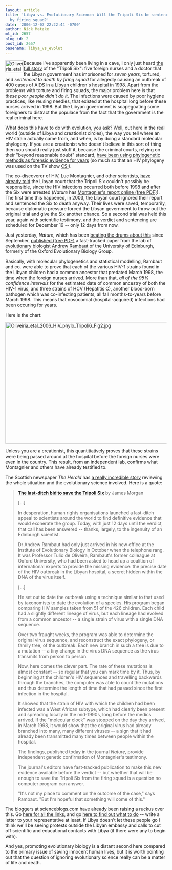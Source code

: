 ```yaml
---
layout: article
title: 'Libya vs. Evolutionary Science: Will the Tripoli Six be sentenced to death
  by firing squad?'
date: '2006-12-07 22:22:44 -0700'
author: Nick Matzke
mt_id: 2657
blog_id: 2
post_id: 2657
basename: libya_vs_evolut
---
```

[<img src="{{ site.baseurl }}/uploads/2006/Oliveiria_etal_2006_HIV_phylo_Tripoli6_Fig2-thumb.jpg" alt="Oliveiria_etal_2006_HIV_phylo_Tripoli6_Fig2.jpg" width="57" height="38" style="float:left;" />](/uploads/2006/Oliveiria_etal_2006_HIV_phylo_Tripoli6_Fig2.jpg)Because I've apparently been living in a cave, I only just heard [the full story](http://scienceblogs.com/effectmeasure/2006/12/the_tripoli_6_and_new_scientif.php) of the "Tripoli Six": five foreign nurses and a doctor that the Libyan government has imprisoned for _seven years_, tortured, and _sentenced to death by firing squad_ for allegedly causing an outbreak of 400 cases of AIDS in a Libyan children's hospital in 1998.  Apart from the problems with torture and firing squads, the major problem here is that _these poor people didn't do it_.  The infections were caused by poor hygiene practices, like reusing needles, that existed at the hospital long before these nurses arrived in 1998.  But the Libyan government is scapegoating some foreigners to distract the populace from the fact that the government is the real criminal here.

What does this have to do with evolution, you ask?  Well, out here in the real world (outside of Libya and creationist circles), the way you tell where an HIV strain actually came from, and when, is by doing a standard molecular phylogeny.  If you are a creationist who doesn't believe in this sort of thing then you should really just stuff it, because the criminal courts, relying on their "beyond reasonable doubt" standard, [have been using phylogenetic methods as forensic evidence for years](http://www.talkorigins.org/indexcc/CA/CA215.html) (so much so that an HIV phylogeny was used on the TV show [CSI](http://scienceblogs.com/evolgen/2006/06/phylogeny_friday_9_june_2006_1.php)). 

The co-discoverer of HIV, Luc Montagnier, and other scientists, [have already told](http://news.bbc.co.uk/1/hi/world/africa/3079508.stm) the Libyan court that the Tripoli Six couldn't possibly be responsible, since the HIV infections occurred both before 1998 and after the Six were arrested (_Nature_ has [Montagnier's report online (free PDF)](http://www.nature.com/nature/journal/v443/n7114/extref/montagnier.pdf)). The first time this happened, in 2003, the Libyan court ignored their report and sentenced the Six to death anyway.  Their lives were saved, temporarily, because diplomatic pressure forced the Libyan government to throw out the original trial and give the Six another chance.  So a second trial was held this year, again with scientific testimony, and the verdict and sentencing are scheduled for December 19 -- only 12 days from now.

Just yesterday, _Nature_, which has been [beating the drums about this](http://www.nature.com/nature/journal/v443/n7109/full/443245b.html) since September, [published (free PDF)](http://www.nature.com/nature/journal/vaop/ncurrent/pdf/444836a.pdf) a fast-tracked paper from the lab of [evolutionary biologist Andrew Rambaut](http://evolve.zoo.ox.ac.uk/people.html?id=rambauta) of the University of Edinburgh, formerly of the Oxford Evolutionary Biology Group.  

Basically, with molecular phylogenetics and statistical modelling, Rambaut and co. were able to prove that each of the various HIV-1 strains found in the Libyan children had a common ancestor that predated March 1998, the time when the foreign nurses arrived.  More than that, _all of the 95% confidence intervals_ for the estimated date of common ancestry of both the HIV-1 virus, and three strains of HCV (Hepatitis C), another blood-born pathogen which was co-infecting patients, all fall months-to-years before March 1998.  This means that nosocomial (hospital-acquired) infections had been occuring for years.

Here is the chart:

[<img src="{{ site.baseurl }}/uploads/2006/Oliveiria_etal_2006_HIV_phylo_Tripoli6_Fig2.jpg" alt="Oliveiria_etal_2006_HIV_phylo_Tripoli6_Fig2.jpg" width="567" height="378" style="" />](/uploads/2006/Oliveiria_etal_2006_HIV_phylo_Tripoli6_Fig2.jpg)

Unless you are a creationist, this quantitiatively proves that these strains were being passed around at the hospital before the foreign nurses were even in the country. This result, from an independent lab, confirms what Montagnier and others have already testified to.

The Scottish newspaper _The Herald_ has [a really incredible story](http://www.theherald.co.uk/features/76132.html) reviewing the whole situation and the evolutionary science involved.  Here is a quote:

> [**The last-ditch bid to save the Tripoli Six**](http://www.theherald.co.uk/features/76132.html)
> by James Morgan
> 
> \[...\]
> 
> In desperation, human rights organisations launched a last-ditch appeal to scientists around the world to find definitive evidence that would exonerate the group. Today, with just 12 days until the verdict, that call has been answered -- thanks, largely, to the ingenuity of an Edinburgh scientist.
> 
> Dr Andrew Rambaut had only just arrived in his new office at the Institute of Evolutionary Biology in October when the telephone rang. It was Professor Tulio de Oliveira, Rambaut's former colleague at Oxford University, who had been asked to head up a coalition of international experts to provide the missing evidence: the precise date of the HIV outbreak in the Libyan hospital, a secret hidden within the DNA of the virus itself.
> 
> \[...\]
> 
> He set out to date the outbreak using a technique similar to that used by taxonomists to date the evolution of a species. His program began comparing HIV samples taken from 51 of the 426 children. Each child had a slightly different lineage of virus, but each lineage had evolved from a common ancestor -- a single strain of virus with a single DNA sequence.
> 
> Over two fraught weeks, the program was able to determine the original virus sequence, and reconstruct the exact phylogeny, or family tree, of the outbreak. Each new branch in such a tree is due to a mutation -- a tiny change in the virus DNA sequence as the virus transmits from person to person.
> 
> Now, here comes the clever part. The rate of these mutations is almost constant -- so regular that you can mark time by it. Thus, by beginning at the children's HIV sequences and travelling backwards through the branches, the computer was able to count the mutations and thus determine the length of time that had passed since the first infection in the hospital.
> 
> It showed that the strain of HIV with which the children had been infected was a West African subtype, which had clearly been present and spreading locally in the mid-1990s, long before the medics arrived. If the "molecular clock" was stopped on the day they arrived, in March 1998, it would show that the original virus had already branched into many, many different viruses -- a sign that it had already been transmitted many times between people within the hospital.
> 
> The findings, published today in the journal _Nature_, provide independent genetic confirmation of Montagnier's testimony. 
> 
> The journal's editors have fast-tracked publication to make this new evidence available before the verdict -- but whether that will be enough to save the Tripoli Six from the firing squad is a question no computer program can answer.
> 
> "It's not my place to comment on the outcome of the case," says Rambaut. "But I'm hopeful that something will come of this."

The bloggers at scienceblogs.com have already been raising a ruckus over this. Go [here for all the links](http://scienceblogs.com/effectmeasure/2006/12/the_tripoli_6_and_new_scientif.php), and go [here to find out what to do](http://scienceblogs.com/authority/2006/09/the_tripoli_six_do_something_a.php) -- write a letter to your representative at least.  If Libya doesn't let these people go I think we'll be seeing protests outside the Libyan embassy and calls to cut off scientific and educational contacts with Libya (if there were any to begin with).

And yes, promoting evolutionary biology is a distant second here compared to the primary issue of saving innocent human lives, but it is worth pointing out that the question of ignoring evolutionary science really can be a matter of life and death.
